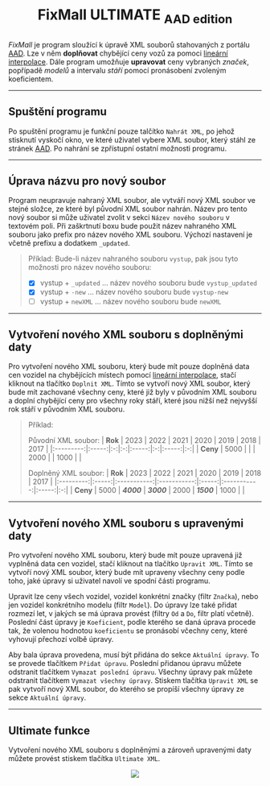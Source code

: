 # <p style="text-align: center;">FixMall ULTIMATE <sub>AAD edition</sub><p>

_FixMall_ je program sloužící k úpravě XML souborů stahovaných z portálu [AAD](https://www.aad.sk/). Lze v něm __doplňovat__ chybějící ceny vozů za pomoci [lineární interpolace](https://cs.wikipedia.org/wiki/Line%C3%A1rn%C3%AD_interpolace). Dále program umožňuje __upravovat__ ceny vybraných _značek_, popřípadě _modelů_ a intervalu _stáří_ pomocí pronásobení zvoleným koeficientem.

---

## Spuštění programu

Po spuštění programu je funkční pouze talčítko `Nahrát XML`, po jehož stisknutí vyskočí okno, ve které uživatel vybere XML soubor, který stáhl ze stránek [AAD](https://www.aad.sk/). Po nahrání se zpřístupní ostatní možnosti programu.

---

## Úprava názvu pro nový soubor

Program neupravuje nahraný XML soubor, ale vytváří nový XML soubor ve stejné složce, ze které byl původní XML soubor nahrán. Název pro tento nový soubor si může uživatel zvolit v sekci `Název nového souboru` v textovém poli. Při zaškrtnutí boxu bude použit název nahraného XML souboru jako prefix pro název nového XML souboru. Výchozí nastavení je včetně prefixu a dodatkem `_updated`.

> Příklad: Bude-li název nahraného souboru `vystup`, pak jsou tyto možnosti pro název nového souboru:
> - [x] vystup + `_updated` ... název nového souboru bude `vystup_updated`
> - [x] vystup + `-new` ... název nového souboru bude `vystup-new`
> - [ ] vystup + `newXML` ... název nového souboru bude `newXML`

---

## Vytvoření nového XML souboru s doplněnými daty

Pro vytvoření nového XML souboru, který bude mít pouze doplněná data cen vozidel na chybějících místech pomocí [lineární interpolace](https://cs.wikipedia.org/wiki/Line%C3%A1rn%C3%AD_interpolace), stačí kliknout na tlačítko `Doplnit XML`. Tímto se vytvoří nový XML soubor, který bude mít zachované všechny ceny, které již byly v původním XML souboru a doplní chybějící ceny pro všechny roky stáří, které jsou nižší než nejvyšší rok stáří v původním XML souboru.

> Příklad:
> 
> Původní XML soubor:
> | **Rok** |   2023   | 2022 | 2021 |   2020   | 2019 |   2018   | 2017 |
> |:---------:|:-----:|:-:|:-:|:-----:|:-:|:-----:|:-:|
> |  **Ceny** | 5000 |   |   | 2000 |   | 1000 |   |
>
> Doplněný XML soubor:
> | **Rok** |   2023   | 2022 | 2021 |   2020   | 2019 |   2018   | 2017 |
> |:---------:|:-----:|:-----------:|:-----------:|:-----:|:-----------:|:-----:|:-:|
> |  **Ceny** | 5000 | **_4000_** | **_3000_** | 2000 | **_1500_** | 1000 |   |

---

## Vytvoření nového XML souboru s upravenými daty

Pro vytvoření nového XML souboru, který bude mít pouze upravená již vyplněná data cen vozidel, stačí kliknout na tlačítko `Upravit XML`. Tímto se vytvoří nový XML soubor, který bude mít upraveny všechny ceny podle toho, jaké úpravy si uživatel navolí ve spodní části programu.

Upravit lze ceny všech vozidel, vozidel konkrétní značky (filtr `Značka`), nebo jen vozidel konkrétního modelu (filtr `Model`). Do úpravy lze také přidat rozmezí let, v jakých se má úprava provést (filtry `Od` a `Do`, filtr platí včetně). Poslední část úpravy je `Koeficient`, podle kterého se daná úprava procede tak, že volenou hodnotou `koeficientu` se pronásobí včechny ceny, které vyhovují přechozí volbě úpravy.

Aby bala úprava provedena, musí být přidána do sekce `Aktuální úpravy`. To se provede tlačítkem `Přidat úpravu`. Poslední přidanou úpravu můžete odstranit tlačítkem `Vymazat poslední úpravu`. Všechny úpravy pak můžete odstranit tlačítkem `Vymazat všechny úpravy`. Stiskem tlačítka `Upravit XML` se pak vytvoří nový XML soubor, do kterého se propíší všechny úpravy ze sekce `Aktuální úpravy`.

---

## Ultimate funkce

Vytvoření nového XML souboru s doplněnými a zároveň upravenými daty můžete provést stiskem tlačítka `Ultimate XML`.

<p align="center">
  <img src="https://raw.githubusercontent.com/adamriha97/fixmall/main/icon_fixmall.ico" />
</p>